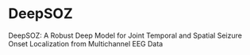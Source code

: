 # DeepSOZ
DeepSOZ: A Robust Deep Model for Joint Temporal and Spatial Seizure Onset Localization from Multichannel EEG Data
